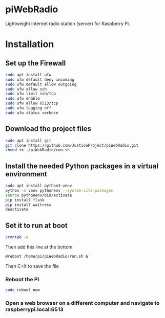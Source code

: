 # piWebRadio
Lightweight internet radio station (server) for Raspberry Pi.

# Installation
## Set up the Firewall
```bash
sudo apt install ufw
sudo ufw default deny incoming
sudo ufw default allow outgoing
sudo ufw allow ssh
sudo ufw limit ssh/tcp
sudo ufw enable
sudo ufw allow 6513/tcp
sudo ufw logging off
sudo ufw status verbose
```
## Download the project files
```bash
sudo apt install git
git clone https://github.com/JusticeProject/piWebRadio.git
chmod +x ./piWebRadio/run.sh
```
## Install the needed Python packages in a virtual environment
```bash
sudo apt install python3-venv
python -m venv pythonenv --system-site-packages
source pythonenv/bin/activate
pip install flask
pip install waitress
deactivate
```
## Set it to run at boot
```bash
crontab -e
```
Then add this line at the bottom:
```bash
@reboot /home/pi/piWebRadio/run.sh &
```
Then C+X to save the file
### Reboot the Pi
```bash
sudo reboot now
```
### Open a web browser on a different computer and navigate to raspberrypi.local:6513
